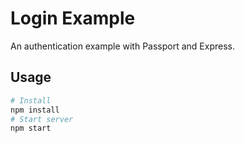 # Login Example

An authentication example with Passport and Express.

## Usage

```sh
# Install
npm install
# Start server
npm start
```